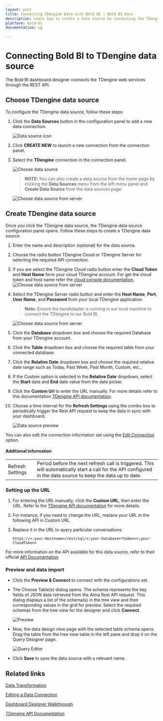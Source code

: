 ```yaml
---
layout: post
title: Connecting TDengine Data with Bold BI | Bold BI Docs
description: Learn how to create a data source by connecting the TDengine data through its REST API endpoint in Dashboard Designer with the Bold BI application.
platform: bold-bi
documentation: ug

---
```


# Connecting Bold BI to TDengine data source
The Bold BI dashboard designer connects the TDengine web services through the REST API.

## Choose TDengine data source

To configure the TDengine data source, follow these steps:
1. Click the **Data Sources** button in the configuration panel to add a new data connection.

   ![Data source icon](/static/assets/working-with-datasource/data-connectors/images/common/DataSourcesIcon.png)
   
2. Click **CREATE NEW** to launch a new connection from the connection panel.
3. Select the **TDengine** connection in the connection panel.

   ![Choose data source](/static/assets/working-with-datasource/data-connectors/images/TDengine/tdengine.png)

   > **NOTE:** You can also create a data source from the home page by clicking the **Data Sources** menu from the left menu panel and **Create Data Source** from the data sources page.

   ![Choose data source from server](/static/assets/working-with-datasource/data-connectors/images/TDengine/tdengineserver.png)

## Create TDengine data source
Once you click the TDengine data source, the TDengine data source configuration panel opens. Follow these steps to create a TDengine data source:
1.  Enter the name and description (optional) for the data source.
2.  Choose the radio button TDengine Cloud or TDengine Server for selecting the required API connection.
3.  If you are select the TDengine Cloud radio button enter the **Cloud Token** and **Host Name** form your cloud TDengine account. For get the cloud token and host name refer the [cloud console documentation](https://console.cloud.tdengine.com/programming/docs/connector/REST%20API). 
![Choose data source from server](/static/assets/working-with-datasource/data-connectors/images/TDengine/tdenginecloud.png)
4. Select the TDengine Server radio button and enter the **Host Name**, **Port**, **User Name**, and **Password** from your local TDengine application.

    > **Note:** Ensure the taosAdapter is running in our local machine to connect the TDengine to our Bold BI.

      ![Choose data source from server](/static/assets/working-with-datasource/data-connectors/images/TDengine/tdengineonpremise.png)
5. Click the **Database** dropdown box and choose the required Database from your TDengine account.
6. Click the **Table** dropdown box and choose the required table from your connected database.
7. Click the **Relative Date** dropdown box and choose the required relative date range such as Today, Past Week, Past Month, Custom, etc.,
8. If the Custom option is selected in the **Relative Date** dropdown, select the **Start** date and **End** date value from the date picker.
9. Click the **Custom Url** to enter the URL manually. For more details refer to this documentation [TDengine API documentation](https://docs.tdengine.com/reference/rest-api/#installation).
10. Choose a time interval for the **Refresh Settings** using the combo box to periodically trigger the Rest API request to keep the data in sync with your dashboard.

    ![Data source preview](/static/assets/working-with-datasource/data-connectors/images/TDengine/tdenginepreview.png)  

You can also edit the connection information set using the  [Edit Connection](/working-with-data-source/editing-a-data-connection/) option.

#### Additional information
<table width="600">
<tr>
<td>
Refresh Settings
</td>
<td>
Period before the next refresh call is triggered. This will automatically start a call for the API configured in the data source to keep the data up to date.
</td>
</tr>
</table>

### Setting up the URL

1. For entering the URL manually, click the **Custom URL**, then enter the URL. Refer to the [TDengine API documentation](https://docs.tdengine.com/reference/rest-api/#installation/) for more details.

2. For instance, if you need to change the URL, replace your URL in the following API in Custom URL.

3. Replace it in the URL to query particular conversations:

    `https://<:your-Hostname>/rest/sql/<:your-Database>?token=<:your-CloudToken>`

For more information on the API available for this data source, refer to their official [API Documentation](https://docs.tdengine.com/reference/rest-api/#installation/)

### Preview and data import
* Click the **Preview & Connect** to connect with the configurations set.
* The Choose Table(s) dialog opens. The schema represents the key fields of JSON data retrieved from the Alma Rest API request. This dialog displays a list of the schema(s) in the tree view and their corresponding values in the grid for preview. Select the required schemas from the tree view for the designer and click **Connect**.

   ![Preview](/static/assets/working-with-datasource/data-connectors/images/common/Preview.png)

* Now, the data design view page with the selected table schema opens. Drag the table from the tree view table in the left pane and drop it on the Query Designer page.

   ![Query Editor](/static/assets/working-with-datasource/data-connectors/images/common/QueryEditor.png)

* Click **Save** to save the data source with a relevant name.

## Related links
[Data Transformation](/working-with-data-source/transforming-data/joining-table/)

[Editing a Data Connection](/working-with-data-source/editing-a-data-connection/)   

[Dashboard Designer Walkthrough](/getting-started/creating-dashboard/)

[TDengine API Documentation](https://docs.tdengine.com/reference/rest-api/)